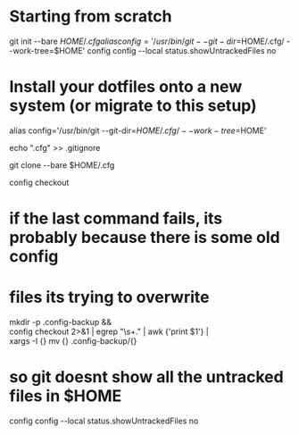 # Starting from scratch
git init --bare $HOME/.cfg
alias config='/usr/bin/git --git-dir=$HOME/.cfg/ --work-tree=$HOME'
config config --local status.showUntrackedFiles no

# Install your dotfiles onto a new system (or migrate to this setup) 
alias config='/usr/bin/git --git-dir=$HOME/.cfg/ --work-tree=$HOME'

echo ".cfg" >> .gitignore

git clone --bare <git-repo-url> $HOME/.cfg

config checkout

# if the last command fails, its probably because there is some old config
# files its trying to overwrite
mkdir -p .config-backup && \
config checkout 2>&1 | egrep "\s+\." | awk {'print $1'} | \
xargs -I {} mv {} .config-backup/{}

# so git doesnt show all the untracked files in $HOME
config config --local status.showUntrackedFiles no


